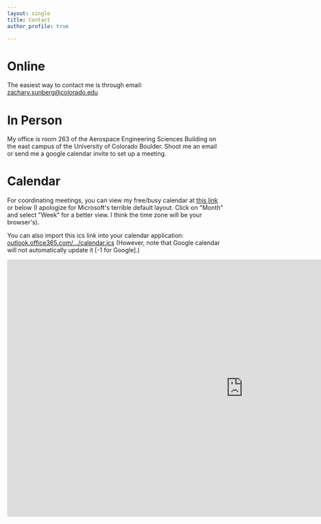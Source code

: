 ```yaml
---
layout: single
title: Contact
author_profile: true

---
```


# Online

The easiest way to contact me is through email: [zachary.sunberg@colorado.edu](mailto:zachary.sunberg@colorado.edu)

# In Person

My office is room 263 of the Aerospace Engineering Sciences Building on the east campus of the University of Colorado Boulder. Shoot me an email or send me a google calendar invite to set up a meeting.

# Calendar

For coordinating meetings, you can view my free/busy calendar at [this link](https://outlook.office365.com/owa/calendar/5e4124a72c7a47c389d4cd4539bdfffe@colorado.edu/697ff15ee65b4c22b9826fbc5d2c007b8042255640283035907/calendar.html) or below (I apologize for Microsoft's terrible default layout. Click on "Month" and select "Week" for a better view. I think the time zone will be your browser's).

You can also import this ics link into your calendar application: [outlook.office365.com/.../calendar.ics](https://outlook.office365.com/owa/calendar/5e4124a72c7a47c389d4cd4539bdfffe@colorado.edu/697ff15ee65b4c22b9826fbc5d2c007b8042255640283035907/calendar.ics) (However, note that Google calendar will not automatically update it [-1 for Google].)

<!--
<iframe src="https://calendar.google.com/calendar/embed?src=b6975fng9j4qu52l29uc4po20jqhvva6%40import.calendar.google.com&ctz=America%2FDenver&mode=WEEK" style="border: 0" width="800" height="600" frameborder="0" scrolling="no"></iframe>
-->

<iframe src="https://outlook.office365.com/owa/calendar/5e4124a72c7a47c389d4cd4539bdfffe@colorado.edu/697ff15ee65b4c22b9826fbc5d2c007b8042255640283035907/calendar.html" style="border-width:0" width="1100" height="600" frameborder="0"></iframe>
